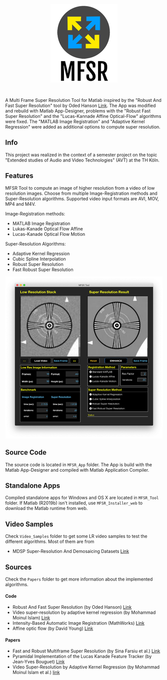 
<p align="center">
  <img src="Images/MFSR_Logo.png"/>
</p>

<br>

A Multi Frame Super Resolution Tool for Matlab inspired by the "Robust And Fast Super Resolution" tool by Oded Hanson [Link](http://www1.idc.ac.il/toky/videoProc-07/projects/SuperRes/srproject.html). The App was modified and rebuild with Matlab App-Designer, problems with the "Robust Fast Super Resolution" and the "Lucas-Kannade Affine Optical-Flow" algorithms were fixed. The "MATLAB Image Registration" and "Adaptive Kernel Regression" were added as additional options to compute super resolution.

## Info

This project was realized in the context of a semester project on the topic "Extended studies of Audio and Video Technologies" (AVT) at the TH Köln.

## Features

MFSR Tool to compute an image of higher resolution from a video of low resolution images. Choose from multiple Image-Registration methods and Super-Resolution algorithms. Supported video input formats are AVI, MOV, MP4 and M4V.

Image-Registration methods:

- MATLAB Image Registration
- Lukas-Kanade Optical Flow Affine
- Lucas-Kanade Optical Flow Motion

Super-Resolution Algorithms:

- Adaptive Kernel Regression
- Cubic Spline Interpolation
- Robust Super Resolution
- Fast Robust Super Resolution

![MFSR_Tool](Images/MFSR_Tool.png)

## Source Code

The source code is located in `MFSR_App` folder. The App is build with the Matlab App-Designer and compiled with Matlab Application Compiler.

## Standalone Apps

Compiled standalone apps for Windows and OS X are located in `MFSR_Tool` folder. If Matlab (R2019b) isn't installed, use `MFSR_Installer_web` to download the Matlab runtime from web.

## Video Samples

Check `Video_Samples` folder to get some LR video samples to test the different algorithms. Most of them are from

- MDSP Super-Resolution And Demosaicing Datasets [Link](https://users.soe.ucsc.edu/~milanfar/software/sr-datasets.html)

## Sources

Check the `Papers` folder to get more information about the implemented algorithms.

#### Code

- Robust And Fast Super Resolution (by Oded Hanson) [Link](http://www1.idc.ac.il/toky/videoProc-07/projects/SuperRes/srproject.html)
- Video super-resolution by adaptive kernel regression (by Mohammad Moinul Islam) [Link](https://www.mathworks.com/matlabcentral/fileexchange/60766-video-super-resolution-by-adaptive-kernel-regression)
- Intensity-Based Automatic Image Registration (MathWorks) [Link](https://de.mathworks.com/help/images/intensity-based-automatic-image-registration.html)
- Affine optic flow (by David Young) [Link](https://de.mathworks.com/matlabcentral/fileexchange/27093-affine-optic-flow)

#### Papers

- Fast and Robust Multiframe Super Resolution (by Sina Farsiu et al.) [Link](http://people.duke.edu/~sf59/SRfinal.pdf)
- Pyramidal Implementation of the Lucas Kanade Feature Tracker (by Jean-Yves Bouguet) [Link](http://robots.stanford.edu/cs223b04/algo_tracking.pdf)
- Video Super-Resolution by Adaptive Kernel Regression (by Mohammad Moinul Islam et al.) [link](https://link.springer.com/chapter/10.1007/978-3-642-10520-3_76)
